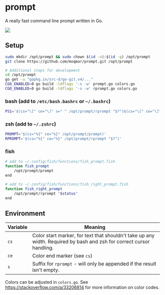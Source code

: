 # prompt

A really fast command line prompt written in Go.

![](https://raw.githubusercontent.com/moqmar/prompt/master/colors.go)

## Setup

```bash
sudo mkdir /opt/prompt && sudo chown $(id -u):$(id -g) /opt/prompt
git clone https://github.com/moqmar/prompt.git /opt/prompt

# Additional steps for development
cd /opt/prompt
go get -u "gopkg.in/src-d/go-git.v4/..."
CGO_ENABLED=0 go build -ldflags '-s -w' prompt.go colors.go
CGO_ENABLED=0 go build -ldflags '-s -w' rprompt.go colors.go
```

### bash (add to `/etc/bash.bashrc` or `~/.bashrc`)
```bash
PS1='$(cs="\[" ce="\]" s=" " /opt/prompt/rprompt "$?")$(cs="\[" ce="\]" /opt/prompt/prompt)'
```

### zsh (add to `~/.zshrc`)
```bash
PROMPT='$(cs="%{" ce="%}" /opt/prompt/prompt)'
RPROMPT='$(cs="%{" ce="%}" /opt/prompt/rprompt "$?")'
```

### fish
```bash
# add to ~/.config/fish/functions/fish_prompt.fish
function fish_prompt
    /opt/prompt/prompt
end

# add to ~/.config/fish/functions/fish_right_prompt.fish
function fish_right_prompt
    /opt/prompt/rprompt "$status"
end
```

## Environment

| Variable | Meaning |
| -------- | ------- |
| `cs`     | Color start marker, for text that shouldn't take up any width. Required by bash and zsh for correct cursor handling. |
| `ce`     | Color end marker (see `cs`) |
| `s`      | Suffix for `rprompt` - will only be appended if the result isn't empty. |

Colors can be adjusted in `colors.go`. See https://stackoverflow.com/a/33206814 for more information on color codes.
